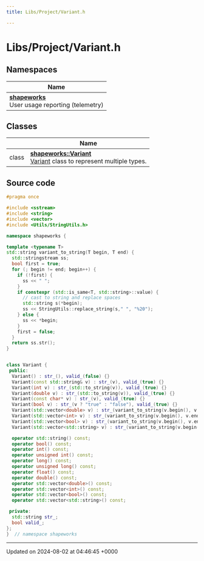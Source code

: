 ```yaml
---
title: Libs/Project/Variant.h

---
```


# Libs/Project/Variant.h



## Namespaces

| Name           |
| -------------- |
| **[shapeworks](../Namespaces/namespaceshapeworks.md)** <br>User usage reporting (telemetry)  |

## Classes

|                | Name           |
| -------------- | -------------- |
| class | **[shapeworks::Variant](../Classes/classshapeworks_1_1Variant.md)** <br>[Variant]() class to represent multiple types.  |




## Source code

```cpp
#pragma once

#include <sstream>
#include <string>
#include <vector>
#include <Utils/StringUtils.h>

namespace shapeworks {

template <typename T>
std::string variant_to_string(T begin, T end) {
  std::stringstream ss;
  bool first = true;
  for (; begin != end; begin++) {
    if (!first) {
      ss << " ";
    }
    if constexpr (std::is_same<T, std::string>::value) {
      // cast to string and replace spaces
      std::string s(*begin);
      ss << StringUtils::replace_string(s," ", "%20");
    } else {
      ss << *begin;
    }
    first = false;
  }
  return ss.str();
}


class Variant {
 public:
  Variant() : str_(), valid_(false) {}
  Variant(const std::string& v) : str_(v), valid_(true) {}
  Variant(int v) : str_(std::to_string(v)), valid_(true) {}
  Variant(double v) : str_(std::to_string(v)), valid_(true) {}
  Variant(const char* v) : str_(v), valid_(true) {}
  Variant(bool v) : str_(v ? "true" : "false"), valid_(true) {}
  Variant(std::vector<double> v) : str_(variant_to_string(v.begin(), v.end())), valid_(true) {}
  Variant(std::vector<int> v) : str_(variant_to_string(v.begin(), v.end())), valid_(true) {}
  Variant(std::vector<bool> v) : str_(variant_to_string(v.begin(), v.end())), valid_(true) {}
  Variant(std::vector<std::string> v) : str_(variant_to_string(v.begin(), v.end())), valid_(true) {}

  operator std::string() const;
  operator bool() const;
  operator int() const;
  operator unsigned int() const;
  operator long() const;
  operator unsigned long() const;
  operator float() const;
  operator double() const;
  operator std::vector<double>() const;
  operator std::vector<int>() const;
  operator std::vector<bool>() const;
  operator std::vector<std::string>() const;

 private:
  std::string str_;
  bool valid_;
};
}  // namespace shapeworks
```


-------------------------------

Updated on 2024-08-02 at 04:46:45 +0000
